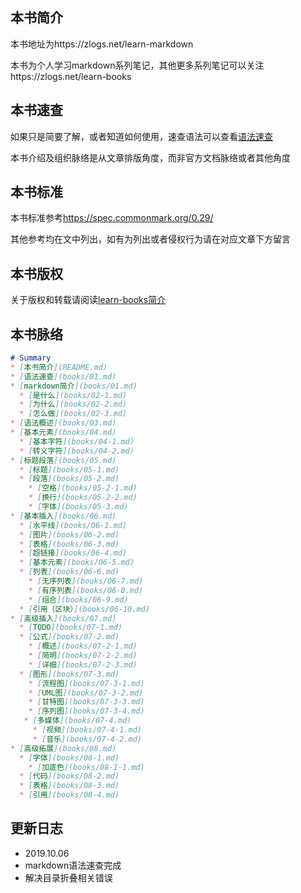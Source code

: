 ## 本书简介

本书地址为https://zlogs.net/learn-markdown

本书为个人学习markdown系列笔记，其他更多系列笔记可以关注https://zlogs.net/learn-books


## 本书速查

如果只是简要了解，或者知道如何使用，速查语法可以查看[语法速查](books/01.md)

本书介绍及组织脉络是从文章排版角度，而非官方文档脉络或者其他角度


## 本书标准

本书标准参考<https://spec.commonmark.org/0.29/>

其他参考均在文中列出，如有为列出或者侵权行为请在对应文章下方留言


## 本书版权

关于版权和转载请阅读[learn-books简介](https://zlogs.net/learn-books/)


## 本书脉络
```markdown
# Summary
* [本书简介](README.md)
* [语法速查](books/01.md)
* [markdown简介](books/01.md)
  * [是什么](books/02-1.md)
  * [为什么](books/02-2.md)
  * [怎么做](books/02-3.md)
* [语法概述](books/03.md)
* [基本元素](books/04.md)
  * [基本字符](books/04-1.md)
  * [转义字符](books/04-2.md)
* [标题段落](books/05.md)
  * [标题](books/05-1.md)
  * [段落](books/05-2.md)
    * [空格](books/05-2-1.md)
    * [换行](books/05-2-2.md)
    * [字体](books/05-3.md)
* [基本插入](books/06.md)
  * [水平线](books/06-1.md)
  * [图片](books/06-2.md)
  * [表格](books/06-3.md)
  * [超链接](books/06-4.md)
  * [基本元素](books/06-5.md)
  * [列表](books/06-6.md)
    * [无序列表](books/06-7.md)
    * [有序列表](books/06-8.md)
    * [组合](books/06-9.md)
  * [引用（区块）](books/06-10.md)
* [高级插入](books/07.md)
  * [TODO](books/07-1.md)
  * [公式](books/07-2.md)
    * [概述](books/07-2-1.md)
    * [简明](books/07-2-2.md)
    * [详细](books/07-2-3.md)
  * [图形](books/07-3.md)
    * [流程图](books/07-3-1.md)
    * [UML图](books/07-3-2.md)
    * [甘特图](books/07-3-3.md)
    * [序列图](books/07-3-4.md)
   * [多媒体](books/07-4.md)
     * [视频](books/07-4-1.md)
     * [音乐](books/07-4-2.md)
* [高级拓展](books/08.md)
  * [字体](books/08-1.md)
    * [加底色](books/08-1-1.md)
  * [代码](books/08-2.md)
  * [表格](books/08-3.md)
  * [引用](books/08-4.md)
```

## 更新日志



* 2019.10.06
 * markdown语法速查完成
 * 解决目录折叠相关错误
